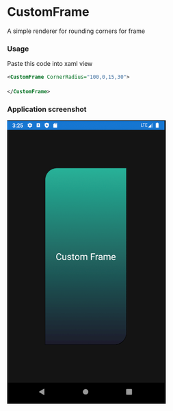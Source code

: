 # CustomFrame
A simple renderer for rounding corners for frame

### Usage
Paste this code into xaml view

```xml
<CustomFrame CornerRadius="100,0,15,30">
        
</CustomFrame>
```

### Application screenshot
![](https://github.com/AlexanderIbraimov/CustomFrame/blob/fe643e4982b346e67c4b4ba5a72f4c37ae4359d9/Images/screen.png)
